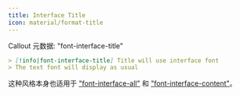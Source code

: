```yaml
---
title: Interface Title
icon: material/format-title
---
```


Callout 元数据: "font-interface-title"

```md
> [!info|font-interface-title] Title will use interface font
> The text font will display as usual
```

这种风格本身也适用于 ["font-interface-all"](../combined-styling/page-25.md) 和 ["font-interface-content"](../content-styling/page-15.md)。
